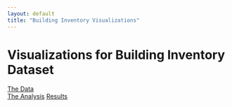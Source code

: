 ```yaml
---
layout: default
title: "Building Inventory Visualizations"
---
```


# Visualizations for Building Inventory Dataset

[The Data](https://raw.githubusercontent.com/UIUC-iSchool-DataViz/is445_data/main/building_inventory.csv)  
[The Analysis](https://github.com/xenotopia/homework6/blob/main/Workbook.ipynb)
[Results](https://xenotopia.github.io/homework6/Workbook.html)
